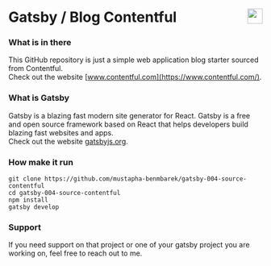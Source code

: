 # Gatsby / Blog Contentful <img valign="bottom" align="right" height="30px" widht="30px" src="https://www.gatsbyjs.org/Gatsby-Logo.svg" />


### What is in there
This GitHub repository is just a simple web application blog starter sourced from Contentful. <br/>
Check out the website [www.contentful.com](https://www.contentful.com/).


### What is Gatsby
Gatsby is a blazing fast modern site generator for React. Gatsby is a free and open source framework based on React that helps developers build blazing fast websites and apps. <br/>
Check out the website [gatsbyjs.org](https://gatsbyjs.org).


### How make it run
```
git clone https://github.com/mustapha-benmbarek/gatsby-004-source-contentful
cd gatsby-004-source-contentful
npm install 
gatsby develop
```

### Support
If you need support on that project or one of your gatsby project you are working on, feel free to reach out to me.
